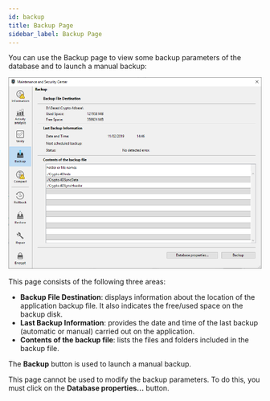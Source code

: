 ```yaml
---
id: backup
title: Backup Page
sidebar_label: Backup Page
---
```


You can use the Backup page to view some backup parameters of the database and to launch a manual backup:

![](assets/en/MSC/msc_Backup.png)

This page consists of the following three areas:

- **Backup File Destination**: displays information about the location of the application backup file. It also indicates the free/used space on the backup disk.
- **Last Backup Information**: provides the date and time of the last backup (automatic or manual) carried out on the application.
- **Contents of the backup file**: lists the files and folders included in the backup file.

The **Backup** button is used to launch a manual backup. 

This page cannot be used to modify the backup parameters. To do this, you must click on the **Database properties...** button.